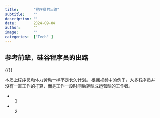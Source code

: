 ```yaml
---
title:       "程序员的出路"
subtitle:    ""
description: ""
date:        2024-09-04
author:      ""
image:       ""
categories:  ["Tech" ]
---
```


## 参考前辈，硅谷程序员的出路
{{<bilibili BV19VWweLECe>}}

本质上程序员和体力劳动一样不是长久计划。
根据视频中的例子，大多程序员并没有一直工作的打算，而是工作一段时间后转型成运营型的工作者。
- 1. 
- 2. 